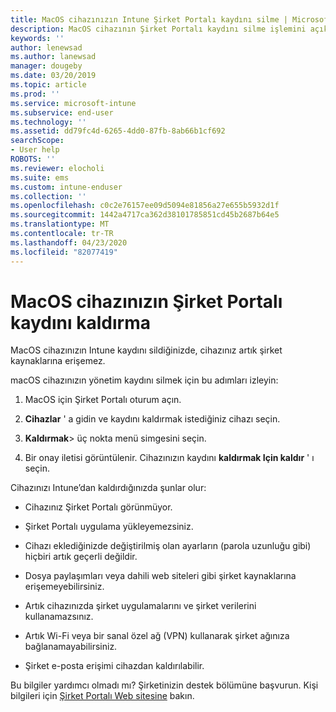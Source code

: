 ```yaml
---
title: MacOS cihazınızın Intune Şirket Portalı kaydını silme | Microsoft Docs
description: MacOS cihazının Şirket Portalı kaydını silme işlemini açıklar
keywords: ''
author: lenewsad
ms.author: lanewsad
manager: dougeby
ms.date: 03/20/2019
ms.topic: article
ms.prod: ''
ms.service: microsoft-intune
ms.subservice: end-user
ms.technology: ''
ms.assetid: dd79fc4d-6265-4dd0-87fb-8ab66b1cf692
searchScope:
- User help
ROBOTS: ''
ms.reviewer: elocholi
ms.suite: ems
ms.custom: intune-enduser
ms.collection: ''
ms.openlocfilehash: c0c2e76157ee09d5094e81856a27e655b5932d1f
ms.sourcegitcommit: 1442a4717ca362d38101785851cd45b2687b64e5
ms.translationtype: MT
ms.contentlocale: tr-TR
ms.lasthandoff: 04/23/2020
ms.locfileid: "82077419"
---
```

# <a name="unenroll-your-macos-device-from-company-portal"></a>MacOS cihazınızın Şirket Portalı kaydını kaldırma

MacOS cihazınızın Intune kaydını sildiğinizde, cihazınız artık şirket kaynaklarına erişemez.

macOS cihazınızın yönetim kaydını silmek için bu adımları izleyin:

1. MacOS için Şirket Portalı oturum açın.
2. **Cihazlar** ' a gidin ve kaydını kaldırmak istediğiniz cihazı seçin.

3. **Kaldırmak**> üç nokta menü simgesini seçin.
4. Bir onay iletisi görüntülenir. Cihazınızın kaydını **kaldırmak Için kaldır** ' ı seçin. 

Cihazınızı Intune’dan kaldırdığınızda şunlar olur:

- Cihazınız Şirket Portalı görünmüyor.

- Şirket Portalı uygulama yükleyemezsiniz.

- Cihazı eklediğinizde değiştirilmiş olan ayarların (parola uzunluğu gibi) hiçbiri artık geçerli değildir.

- Dosya paylaşımları veya dahili web siteleri gibi şirket kaynaklarına erişemeyebilirsiniz.

- Artık cihazınızda şirket uygulamalarını ve şirket verilerini kullanamazsınız.

- Artık Wi-Fi veya bir sanal özel ağ (VPN) kullanarak şirket ağınıza bağlanamayabilirsiniz.

- Şirket e-posta erişimi cihazdan kaldırılabilir.

Bu bilgiler yardımcı olmadı mı? Şirketinizin destek bölümüne başvurun. Kişi bilgileri için [Şirket Portalı Web sitesine](https://go.microsoft.com/fwlink/?linkid=2010980) bakın.

